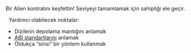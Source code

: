 Bir Alien kontratını keşfettin! Seviyeyi tamamlamak için sahipliği ele geçir.

&nbsp;
Yardımcı olabilecek noktalar:
* Dizilerin depolama mantığını anlamak
* [ABI standartlarını](https://solidity.readthedocs.io/en/v0.4.21/abi-spec.html) anlamak
* Oldukça “sinsi” bir yöntem kullanmak
